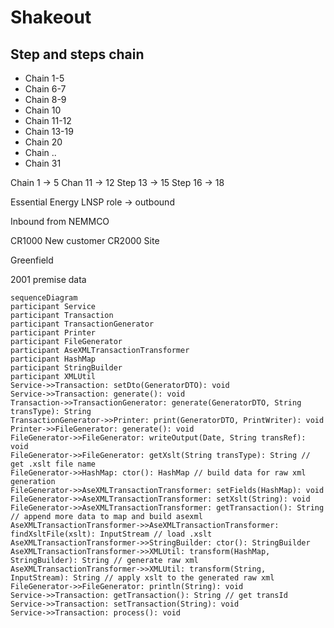 # Shakeout
## Step and steps chain
- Chain 1-5
- Chain 6-7
- Chain 8-9
- Chain 10
- Chain 11-12
- Chain 13-19
- Chain 20
- Chain ..
- Chain 31

Chain 1 -> 5
Chan 11 -> 12
Step 13 -> 15
Step 16 -> 18

Essential Energy LNSP role
-> outbound

Inbound from NEMMCO

CR1000 New customer
CR2000 Site 

Greenfield

2001 premise data

```mermaid
sequenceDiagram
participant Service
participant Transaction
participant TransactionGenerator
participant Printer
participant FileGenerator
participant AseXMLTransactionTransformer
participant HashMap
participant StringBuilder
participant XMLUtil
Service->>Transaction: setDto(GeneratorDTO): void
Service->>Transaction: generate(): void
Transaction->>TransactionGenerator: generate(GeneratorDTO, String transType): String
TransactionGenerator->>Printer: print(GeneratorDTO, PrintWriter): void
Printer->>FileGenerator: generate(): void
FileGenerator->>FileGenerator: writeOutput(Date, String transRef): void
FileGenerator->>FileGenerator: getXslt(String transType): String // get .xslt file name
FileGenerator->>HashMap: ctor(): HashMap // build data for raw xml generation
FileGenerator->>AseXMLTransactionTransformer: setFields(HashMap): void
FileGenerator->>AseXMLTransactionTransformer: setXslt(String): void
FileGenerator->>AseXMLTransactionTransformer: getTransaction(): String // append more data to map and build asexml
AseXMLTransactionTransformer->>AseXMLTransactionTransformer: findXsltFile(xslt): InputStream // load .xslt
AseXMLTransactionTransformer->>StringBuilder: ctor(): StringBuilder
AseXMLTransactionTransformer->>XMLUtil: transform(HashMap, StringBuilder): String // generate raw xml
AseXMLTransactionTransformer->>XMLUtil: transform(String, InputStream): String // apply xslt to the generated raw xml
FileGenerator->>FileGenerator: println(String): void
Service->>Transaction: getTransaction(): String // get transId
Service->>Transaction: setTransaction(String): void
Service->>Transaction: process(): void
```